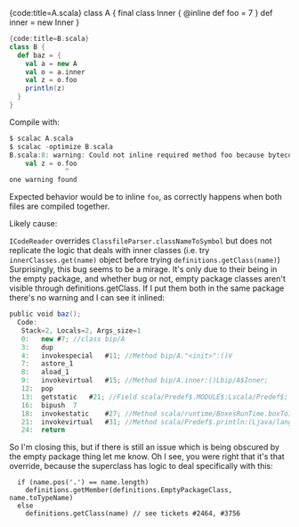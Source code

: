 {code:title=A.scala}
class A {
  final class Inner {
    @inline def foo = 7
  }
  def inner = new Inner 
}
```scala
{code:title=B.scala}
class B {
  def baz = {
    val a = new A
    val o = a.inner
    val z = o.foo
    println(z)
  }
}
```
Compile with:
```scala
$ scalac A.scala
$ scalac -optimize B.scala
B.scala:8: warning: Could not inline required method foo because bytecode was not available.
    val z = o.foo
              ^
one warning found
```
Expected behavior would be to inline `foo`, as correctly happens when both files are compiled together.

Likely cause:

`ICodeReader` overrides `ClassfileParser.classNameToSymbol` but does not replicate the logic that deals with inner classes (i.e. try `innerClasses.get(name)` object before trying `definitions.getClass(name)`)
Surprisingly, this bug seems to be a mirage.  It's only due to their being in the empty package, and whether bug or not, empty package classes aren't visible through definitions.getClass.  If I put them both in the same package there's no warning and I can see it inlined:
```scala
public void baz();
  Code:
   Stack=2, Locals=2, Args_size=1
   0:	new	#7; //class bip/A
   3:	dup
   4:	invokespecial	#11; //Method bip/A."<init>":()V
   7:	astore_1
   8:	aload_1
   9:	invokevirtual	#15; //Method bip/A.inner:()Lbip/A$Inner;
   12:	pop
   13:	getstatic	#21; //Field scala/Predef$.MODULE$:Lscala/Predef$;
   16:	bipush	7
   18:	invokestatic	#27; //Method scala/runtime/BoxesRunTime.boxToInteger:(I)Ljava/lang/Integer;
   21:	invokevirtual	#31; //Method scala/Predef$.println:(Ljava/lang/Object;)V
   24:	return
```
So I'm closing this, but if there is still an issue which is being obscured by the empty package thing let me know.
Oh I see, you were right that it's that override, because the superclass has logic to deal specifically with this:

      if (name.pos('.') == name.length)
        definitions.getMember(definitions.EmptyPackageClass, name.toTypeName)
      else
        definitions.getClass(name) // see tickets #2464, #3756
